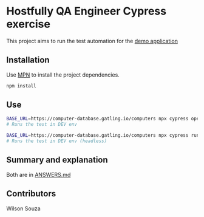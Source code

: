 # Hostfully QA Engineer Cypress exercise

This project aims to run the test automation for the [demo application](https://computer-database.gatling.io/computers)

## Installation

Use [MPN](https://docs.npmjs.com/cli/v8/commands/npm-install) to install the project dependencies.

```bash
npm install
```

## Use

```bash
BASE_URL=https://computer-database.gatling.io/computers npx cypress open
# Runs the test in DEV env

BASE_URL=https://computer-database.gatling.io/computers npx cypress run
# Runs the test in DEV env (headless)

```

## Summary and explanation
Both are in [ANSWERS.md](./ANSWERS.md)

## Contributors

Wilson Souza